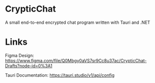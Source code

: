 # CrypticChat
A small end-to-end encrypted chat program written with Tauri and .NET



# Links


Figma Design: https://www.figma.com/file/Q0Mbgy0aVS7sr9Cc8u37ac/CrypticChat-Drafts?node-id=0%3A1


Tauri Documentation: https://tauri.studio/v1/api/config
